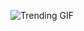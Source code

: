 
<!-- GIF_SECTION -->
![Trending GIF](https://media2.giphy.com/media/v1.Y2lkPThiYjIxNzcyeGR1OTNpcnI5ZWtvNHU5OTl6MGoyczQzeWRnZmk4Y3Rnd29wcGo0MyZlcD12MV9naWZzX3NlYXJjaCZjdD1n/scZPhLqaVOM1qG4lT9/giphy.gif)
<!-- END_GIF_SECTION -->
